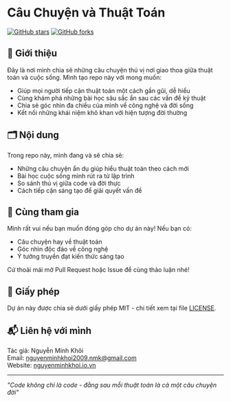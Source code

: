 # Câu Chuyện và Thuật Toán

[![GitHub stars](https://img.shields.io/github/stars/nguyenminhkhoi2009/nguyenminhkhoi.io.vn-cauchuyenvathuattoan?style=social)](https://github.com/nguyenminhkhoi2009/nguyenminhkhoi.io.vn-cauchuyenvathuattoan/stargazers)
[![GitHub forks](https://img.shields.io/github/forks/nguyenminhkhoi2009/nguyenminhkhoi.io.vn-cauchuyenvathuattoan?style=social)](https://github.com/nguyenminhkhoi2009/nguyenminhkhoi.io.vn-cauchuyenvathuattoan/network/members)

## 📖 Giới thiệu

Đây là nơi mình chia sẻ những câu chuyện thú vị nơi giao thoa giữa thuật toán và cuộc sống. Mình tạo repo này với mong muốn:

- Giúp mọi người tiếp cận thuật toán một cách gần gũi, dễ hiểu
- Cùng khám phá những bài học sâu sắc ẩn sau các vấn đề kỹ thuật
- Chia sẻ góc nhìn đa chiều của mình về công nghệ và đời sống
- Kết nối những khái niệm khô khan với hiện tượng đời thường

## 🗂 Nội dung

Trong repo này, mình đang và sẽ chia sẻ:

- Những câu chuyện ẩn dụ giúp hiểu thuật toán theo cách mới
- Bài học cuộc sống mình rút ra từ lập trình
- So sánh thú vị giữa code và đời thực
- Cách tiếp cận sáng tạo để giải quyết vấn đề

## 🌟 Cùng tham gia

Mình rất vui nếu bạn muốn đóng góp cho dự án này! Nếu bạn có:

- Câu chuyện hay về thuật toán
- Góc nhìn độc đáo về công nghệ
- Ý tưởng truyền đạt kiến thức sáng tạo

Cứ thoải mái mở Pull Request hoặc Issue để cùng thảo luận nhé!

## 📜 Giấy phép

Dự án này được chia sẻ dưới giấy phép MIT - chi tiết xem tại file [LICENSE](LICENSE).

## 📬 Liên hệ với mình

Tác giả: Nguyễn Minh Khôi  
Email: [nguyenminhkhoi2009.nmk@gmail.com](mailto:nguyenminhkhoi2009.nmk@gmail.com)  
Website: [nguyenminhkhoi.io.vn](https://nguyenminhkhoi.io.vn)

---

_"Code không chỉ là code - đằng sau mỗi thuật toán là cả một câu chuyện đời"_
